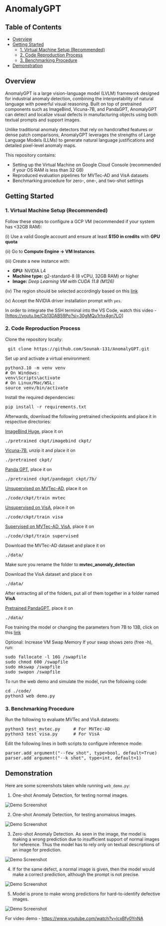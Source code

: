 # AnomalyGPT

## Table of Contents
- [Overview](#overview)
- [Getting Started](#getting-started)
  - [1. Virtual Machine Setup (Recommended)](#1-virtual-machine-setup-recommended)
  - [2. Code Reproduction Process](#2-code-reproduction-process)
  - [3. Benchmarking Procedure](#3-benchmarking-procedure)
- [Demonstration](#demonstration)

## Overview

AnomalyGPT is a large vision-language model (LVLM) framework designed for industrial anomaly detection, combining the interpretability of natural language with powerful visual reasoning. Built on top of pretrained components such as ImageBind, Vicuna-7B, and PandaGPT, AnomalyGPT can detect and localize visual defects in manufacturing objects using both textual prompts and support images.

Unlike traditional anomaly detectors that rely on handcrafted features or dense patch comparisons, AnomalyGPT leverages the strengths of Large Language Models (LLMs) to generate natural language justifications and detailed pixel-level anomaly maps.

This repository contains:
- Setting up the Virtual Machine on Google Cloud Console (recommended if your OS RAM is less than 32 GB)
- Reproduced evaluation pipelines for MVTec-AD and VisA datasets
- Benchmarking procedure for zero-, one-, and two-shot settings

## Getting Started

### 1. Virtual Machine Setup (Recommended)

Follow these steps to configure a GCP VM (recommended if your system has <32GB RAM):

(i) Use a valid Google account and ensure at least **$150 in credits** with **GPU quota**

(ii) Go to **Compute Engine → VM Instances**. 

(iii) Create a new instance with:  

 - **GPU:** NVIDIA L4  
 - **Machine type:** g2-standard-8 (8 vCPU, 32GB RAM) or higher 
 - **Image:** *Deep Learning VM with CUDA 11.8 (M126)* 

(iv) The region should be selected accordingly based on this <a href="https://cloud.google.com/compute/docs/gpus/gpu-regions-zones">link</a><br>

(v) Accept the NVIDIA driver installation prompt with `yes`. 

In order to integrate the SSH terminal into the VS Code, watch this video - [https://youtu.be/Cb13DAB59Po?si=30gMQu1rhx4gn7LO]<br>


### 2. Code Reproduction Process

Clone the repository locally:

<pre> git clone https://github.com/Sounak-131/AnomalyGPT.git </pre>

Set up and activate a virtual environment:

<pre>
python3.10 -m venv venv
# On Windows:
venv\Scripts\activate
# On Linux/Mac/WSL:
source venv/bin/activate
</pre>

Install the required dependencies:

<pre>pip install -r requirements.txt</pre>

Afterwards, download the following pretrained checkpoints and place it in respective directories:

<a href="https://dl.fbaipublicfiles.com/imagebind/imagebind_huge.pth">ImageBind Huge</a>, place it on <pre>./pretrained_ckpt/imagebind_ckpt/</pre>

<a href="https://storage.googleapis.com/vicuna-delta-bucket/vicuna-7b-final.zip">Vicuna-7B</a>, unzip it and place it on <pre>./pretrained_ckpt/</pre>

<a href="https://huggingface.co/openllmplayground/pandagpt_7b_max_len_1024/resolve/main/pytorch_model.pt?download=true">Panda GPT<a>, place it on <pre>./pretrained_ckpt/pandagpt_ckpt/7b/</pre>

<a href="https://huggingface.co/FantasticGNU/AnomalyGPT/resolve/main/train_mvtec/pytorch_model.pt">Unsupervised on MVTec-AD<a>, place it on <pre>./code/ckpt/train_mvtec</pre>

<a href="https://huggingface.co/FantasticGNU/AnomalyGPT/resolve/main/train_visa/pytorch_model.pt">Unsupervised on VisA<a>, place it on <pre>./code/ckpt/train_visa</pre>

<a href="https://huggingface.co/FantasticGNU/AnomalyGPT/resolve/main/train_supervised/pytorch_model.pt">Supervised on MVTec-AD, VisA<a>, place it on <pre>./code/ckpt/train_supervised</pre>

Download the MVTec-AD dataset and place it on <pre>./data/</pre> Make sure you rename the folder to <b>mvtec_anomaly_detection</b>

Download the VisA dataset and place it on <pre>./data/</pre> After extracting all of the folders, put all of them together in a folder named <b>VisA</b>

<a href="https://huggingface.co/datasets/openllmplayground/pandagpt_visual_instruction_dataset/resolve/main/pandagpt4_visual_instruction_data.json?download=true">Pretrained PandaGPT</a>, place it on <pre>./data/</pre>

Foe training the model or changing the parameters from 7B to 13B, click on this <a href="https://github.com/CASIA-IVA-Lab/AnomalyGPT?tab=readme-ov-file">link</a>

Optional: Increase VM Swap Memory
If your swap shows zero (free -h), run:
<pre>sudo fallocate -l 16G /swapfile
sudo chmod 600 /swapfile
sudo mkswap /swapfile
sudo swapon /swapfile</pre>

To run the web demo and simulate the model, run the following code:
<pre>cd ./code/
python3 web_demo.py</pre>

### 3. Benchmarking Procedure

Run the following to evaluate MVTec and VisA datasets:

<pre>
python3 test_mvtec.py     # For MVTec-AD
python3 test_visa.py      # For VisA
</pre>

Edit the following lines in both scripts to configure inference mode:

<pre>
parser.add_argument("--few_shot", type=bool, default=True)  # True = few-shot; False = zero-shot
parser.add_argument("--k_shot", type=int, default=1)        # Set to 1 or 2 for 1-shot or 2-shot
</pre>


## Demonstration

Here are some screenshots taken while running `web_demo.py`:

1. One-shot Anomaly Detection, for testing normal images.

![Demo Screenshot](screenshots/Demo_2.png)

2. One-shot Anomaly Detection, for testing anomalous images.

![Demo Screenshot](screenshots/Demo_3.png)

3. Zero-shot Anomaly Detection. As seen in the image, the model is making a wrong prediction due to insufficient support of normal images for reference. Thus the model has to rely only on textual descriptions of an image for prediction.

![Demo Screenshot](screenshots/Demo_5.png)

4. If for the same defect, a normal image is given, then the model would make a correct prediction, although the prompt is not precise.

![Demo Screenshot](screenshots/Demo_4.png)

5. Model is prone to make wrong predictions for hard-to-identify defective images.

![Demo Screenshot](screenshots/Demo_6.png)

For video demo - https://www.youtube.com/watch?v=lcxBfy0YnNA
